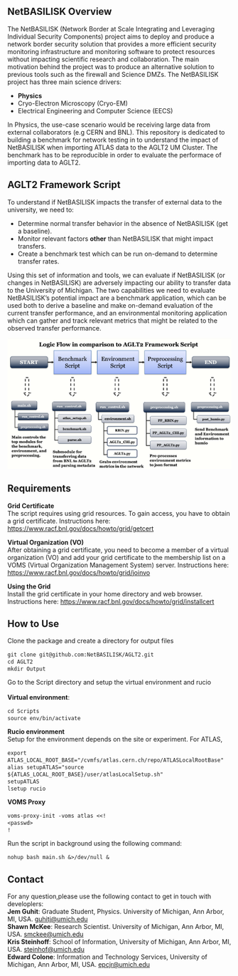 ## NetBASILISK Overview 

The NetBASILISK (Network Border at Scale Integrating and Leveraging Individual Security Components) project aims to deploy and produce a network border security 
solution that provides a more efficient security monitoring infrastructure and monitoring software to protect resources without impacting scientific research and 
collaboration. The main motivation behind the project was to produce an alternative solution to previous tools such as the 
firewall and Science DMZs. The NetBASILISK project has three main science drivers:

* **Physics** 
* Cryo-Electron Microscopy (Cryo-EM)
* Electrical Engineering and Computer Science (EECS)

In Physics, the use-case scenario would be receiving large data from external collaborators (e.g CERN and BNL). This repository is dedicated to building a 
benchmark for network testing in to understand the impact of NetBASILISK when importing ATLAS data to the AGLT2 UM Cluster. The benchmark has to be reproducible
in order to evaluate the performace of importing data to AGLT2. 

## AGLT2 Framework Script 
To understand if NetBASILISK impacts the transfer of external data to the university, we need to:

* Determine normal transfer behavior in the absence of NetBASILISK (get a baseline).
* Monitor relevant factors **other** than NetBASILISK that might impact transfers.
* Create a benchmark test which can be run on-demand to determine transfer rates.

Using this set of information and tools, we can evaluate if NetBASILISK (or changes in NetBASILISK) are adversely impacting our ability to transfer data to the University of Michigan. The two capabilities we need to evaluate NetBASILISK’s potential impact are a benchmark application, which can be used both to derive a baseline and make on-demand evaluation of the current transfer performance, and an environmental monitoring application which can gather and track relevant metrics that might be related to the observed transfer performance.

<p align="center">
  <img src="img/FrameworkScript.png" alt="drawing" width="700"/>
</p>


## Requirements 
**Grid Certificate**<br/> 
The script requires using grid resources. To gain access, you have to obtain a grid certificate. Instructions here: https://www.racf.bnl.gov/docs/howto/grid/getcert 

**Virtual Organization (VO)** <br/>
After obtaining a grid certificate, you need to become a member of a virtual organization (VO) and add your grid certificate to the membership list
on a VOMS (Virtual Organization Management System) server. Instructions here: https://www.racf.bnl.gov/docs/howto/grid/joinvo

**Using the Grid**  <br/>
Install the grid certificate in your home directory and web browser. Instructions here: https://www.racf.bnl.gov/docs/howto/grid/installcert

## How to Use 
Clone the package and create a directory for output files 
``` 
git clone git@github.com:NetBASILISK/AGLT2.git
cd AGLT2
mkdir Output
```
Go to the Script directory and setup the virtual environment and rucio <br/> <br/>
**Virtual environment**:
```
cd Scripts
source env/bin/activate 
```
**Rucio environment** <br/>
Setup for the environment depends on the site or experiment. For ATLAS,
```
export ATLAS_LOCAL_ROOT_BASE="/cvmfs/atlas.cern.ch/repo/ATLASLocalRootBase"
alias setupATLAS="source ${ATLAS_LOCAL_ROOT_BASE}/user/atlasLocalSetup.sh"
setupATLAS
lsetup rucio 
```
**VOMS Proxy** <br/>
```
voms-proxy-init -voms atlas <<!
<passwd>
!
```
Run the script in background using the following command: 
```
nohup bash main.sh &>/dev/null &
```


## Contact
For any question,please use the following contact to get in touch with developlers: <br/>
**Jem Guhit**: Graduate Student, Physics. University of Michigan, Ann Arbor, MI, USA. guhitj@umich.edu <br/>
**Shawn McKee**: Research Scientist. University of Michigan, Ann Arbor, MI, USA. smckee@umich.edu <br/>
**Kris Steinhoff**: School of Information, University of Michigan, Ann Arbor, MI, USA. steinhof@umich.edu <br/>
**Edward Colone**: Information and Technology Services, University of Michigan, Ann Arbor, MI, USA. epcjr@umich.edu <br/>
